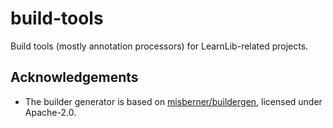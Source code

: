 # build-tools

Build tools (mostly annotation processors) for LearnLib-related projects.

## Acknowledgements

* The builder generator is based on [misberner/buildergen](https://github.com/misberner/buildergen), licensed under Apache-2.0.